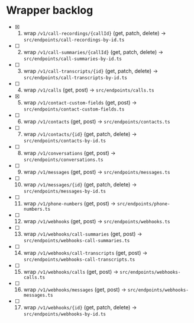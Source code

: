 # Wrapper backlog
- [x] 1. wrap `/v1/call-recordings/{callId}` (get, patch, delete) → `src/endpoints/call-recordings-by-id.ts`
- [ ] 2. wrap `/v1/call-summaries/{callId}` (get, patch, delete) → `src/endpoints/call-summaries-by-id.ts`
- [ ] 3. wrap `/v1/call-transcripts/{id}` (get, patch, delete) → `src/endpoints/call-transcripts-by-id.ts`
- [ ] 4. wrap `/v1/calls` (get, post) → `src/endpoints/calls.ts`
- [x] 5. wrap `/v1/contact-custom-fields` (get, post) → `src/endpoints/contact-custom-fields.ts`
- [ ] 6. wrap `/v1/contacts` (get, post) → `src/endpoints/contacts.ts`
- [ ] 7. wrap `/v1/contacts/{id}` (get, patch, delete) → `src/endpoints/contacts-by-id.ts`
- [ ] 8. wrap `/v1/conversations` (get, post) → `src/endpoints/conversations.ts`
- [ ] 9. wrap `/v1/messages` (get, post) → `src/endpoints/messages.ts`
- [ ] 10. wrap `/v1/messages/{id}` (get, patch, delete) → `src/endpoints/messages-by-id.ts`
- [ ] 11. wrap `/v1/phone-numbers` (get, post) → `src/endpoints/phone-numbers.ts`
- [ ] 12. wrap `/v1/webhooks` (get, post) → `src/endpoints/webhooks.ts`
- [ ] 13. wrap `/v1/webhooks/call-summaries` (get, post) → `src/endpoints/webhooks-call-summaries.ts`
- [ ] 14. wrap `/v1/webhooks/call-transcripts` (get, post) → `src/endpoints/webhooks-call-transcripts.ts`
- [ ] 15. wrap `/v1/webhooks/calls` (get, post) → `src/endpoints/webhooks-calls.ts`
- [ ] 16. wrap `/v1/webhooks/messages` (get, post) → `src/endpoints/webhooks-messages.ts`
- [ ] 17. wrap `/v1/webhooks/{id}` (get, patch, delete) → `src/endpoints/webhooks-by-id.ts`
